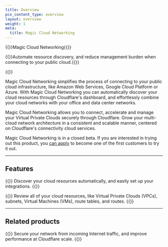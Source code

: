 ```yaml
---
title: Overview
pcx_content_type: overview
layout: overview
weight: 1
meta:
  title: Magic Cloud Networking
---
```


{{<heading-pill style="beta" heading="h1">}}Magic Cloud Networking{{</heading-pill>}}

{{<description>}}Automate resource discovery, and reduce management burden when connecting to your public cloud.{{</description>}}

{{<plan type="enterprise">}}

Magic Cloud Networking simplifies the process of connecting to your public cloud infrastructure, like Amazon Web Services, Google Cloud Platform or Azure. With Magic Cloud Networking you can automatically discover your cloud resources through Cloudflare's dashboard, and effortlessly combine your cloud networks with your office and data center networks.

Magic Cloud Networking allows you to connect, accelerate and manage your Virtual Private Clouds securely through Cloudflare. Grow your multi-cloud network architecture in a consistent and scalable manner, centered on Cloudflare's connectivity cloud services.

Magic Cloud Networking is in a closed beta. If you are interested in trying out this product, you [can apply](https://www.cloudflare.com/lp/cloud-networking/) to become one of the first customers to try it out.

---

## Features

{{<feature header="Automatic discovery of cloud resources" href="/magic-cloud-networking/get-started/">}}
Discover your cloud resources automatically, and easily set up your integrations.
{{</feature>}}

{{<feature header="Cloud resource catalog" href="/magic-cloud-networking/#/">}}
Review all of your cloud resources, like Virtual Private Clouds (VPCs), subnets, Virtual Machines (VMs), route tables, and routes.
{{</feature>}}

---

## Related products

{{<related header="Cloudflare Magic WAN" href="/magic-wan/" product="magic-wan">}}
Secure your network from incoming Internet traffic, and improve performance at Cloudflare scale.
{{</related>}}